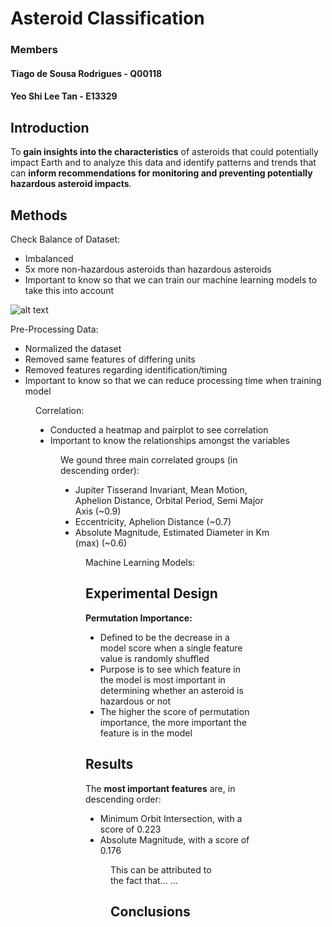 # Asteroid Classification

### Members
#### Tiago de Sousa Rodrigues - Q00118
#### Yeo Shi Lee Tan - E13329


## Introduction
To **gain insights into the characteristics** of asteroids that could potentially impact Earth and to analyze this data and identify patterns and trends that can **inform recommendations for monitoring and preventing potentially hazardous asteroid impacts**.

## Methods
Check Balance of Dataset:
* Imbalanced
* 5x more non-hazardous asteroids than hazardous asteroids
* Important to know so that we can train our machine learning models to take this into account

![alt text](https://github.com/rodrigues177/Q00118/blob/images/ML_Balance.png?raw=true)

Pre-Processing Data:
* Normalized the dataset
* Removed same features of differing units
* Removed features regarding identification/timing
* Important to know so that we can reduce processing time when training model

<FIGURE>
  
Correlation:
* Conducted a heatmap and pairplot to see correlation
* Important to know the relationships amongst the variables
  
 <FIGURE>
  
We gound three main correlated groups (in descending order):
* Jupiter Tisserand Invariant, Mean Motion, Aphelion Distance, Orbital Period, Semi Major Axis (~0.9)
* Eccentricity, Aphelion Distance (~0.7)
* Absolute Magnitude, Estimated Diameter in Km (max) (~0.6)
 
<FIGURE>
  
Machine Learning Models:
 


## Experimental Design
**Permutation Importance:**
* Defined to be the decrease in a model score when a single feature value is randomly shuffled
* Purpose is to see which feature in the model is most important in determining whether an asteroid is hazardous or not
* The higher the score of permutation importance, the more important the feature is in the model

## Results
The **most important features** are, in descending order:
* Minimum Orbit Intersection, with a score of 0.223
* Absolute Magnitude, with a score of 0.176

<FIGURE>

This can be attributed to the fact that... <insights>... <hazardous NEOs>

## Conclusions
